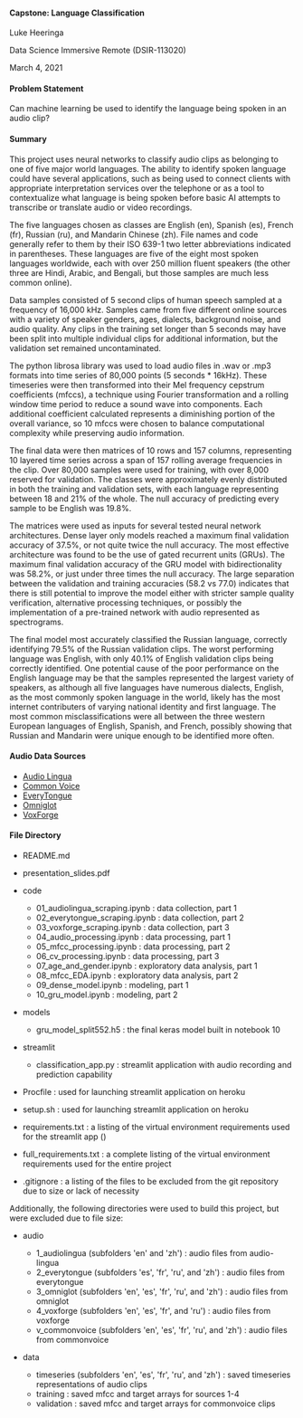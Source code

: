 #### Capstone: Language Classification
Luke Heeringa

Data Science Immersive Remote (DSIR-113020)

March 4, 2021

#### Problem Statement

Can machine learning be used to identify the language being spoken in an audio clip? 

#### Summary

This project uses neural networks to classify audio clips as belonging to one of five major world languages. The ability to identify spoken language could have several applications, such as being used to connect clients with appropriate interpretation services over the telephone or as a tool to contextualize what language is being spoken before basic AI attempts to transcribe or translate audio or video recordings. 

The five languages chosen as classes are English (en), Spanish (es), French (fr), Russian (ru), and Mandarin Chinese (zh). File names and code generally refer to them by their ISO 639-1 two letter abbreviations indicated in parentheses. These languages are five of the eight most spoken languages worldwide, each with over 250 million fluent speakers (the other three are Hindi, Arabic, and Bengali, but those samples are much less common online). 

Data samples consisted of 5 second clips of human speech sampled at a frequency of 16,000 kHz. Samples came from five different online sources with a variety of speaker genders, ages, dialects, background noise, and audio quality. Any clips in the training set longer than 5 seconds may have been split into multiple individual clips for additional information, but the validation set remained uncontaminated. 

The python librosa library was used to load audio files in .wav or .mp3 formats into time series of 80,000 points (5 seconds * 16kHz). These timeseries were then transformed into their Mel frequency cepstrum coefficients (mfccs), a technique using Fourier transformation and a rolling window time period to reduce a sound wave into components. Each additional coefficient calculated represents a diminishing portion of the overall variance, so 10 mfccs were chosen to balance computational complexity while preserving audio information. 

The final data were then matrices of 10 rows and 157 columns, representing 10 layered time series across a span of 157 rolling average frequencies in the clip. Over 80,000 samples were used for training, with over 8,000 reserved for validation. The classes were approximately evenly distributed in both the training and validation sets, with each language representing between 18 and 21% of the whole. The null accuracy of predicting every sample to be English was 19.8%. 

The matrices were used as inputs for several tested neural network architectures. Dense layer only models reached a maximum final validation accuracy of 37.5%, or not quite twice the null accuracy. The most effective architecture was found to be the use of gated recurrent units (GRUs). The maximum final validation accuracy of the GRU model with bidirectionality was 58.2%, or just under three times the null accuracy. The large separation between the validation and training accuracies (58.2 vs 77.0) indicates that there is still potential to improve the model either with stricter sample quality verification, alternative processing techniques, or possibly the implementation of a pre-trained network with audio represented as spectrograms. 

The final model most accurately classified the Russian language, correctly identifying 79.5% of the Russian validation clips. The worst performing language was English, with only 40.1% of English validation clips being correctly identified. One potential cause of the poor performance on the English language may be that the samples represented the largest variety of speakers, as although all five languages have numerous dialects, English, as the most commonly spoken language in the world, likely has the most internet contributers of varying national identity and first language. The most common misclassifications were all between the three western European languages of English, Spanish, and French, possibly showing that Russian and Mandarin were unique enough to be identified more often.  

#### Audio Data Sources

- [Audio Lingua](https://www.audio-lingua.eu/?lang=en)
- [Common Voice](https://commonvoice.mozilla.org/en/datasets)
- [EveryTongue](http://www.everytongue.com/)
- [Omniglot](https://omniglot.com/soundfiles/)
- [VoxForge](http://www.voxforge.org/home/downloads)


#### File Directory
- README.md

- presentation_slides.pdf


- code 
    - 01_audiolingua_scraping.ipynb : data collection, part 1
    - 02_everytongue_scraping.ipynb : data collection, part 2
    - 03_voxforge_scraping.ipynb : data collection, part 3
    - 04_audio_processing.ipynb : data processing, part 1
    - 05_mfcc_processing.ipynb : data processing, part 2
    - 06_cv_processing.ipynb : data processing, part 3
    - 07_age_and_gender.ipynb : exploratory data analysis, part 1
    - 08_mfcc_EDA.ipynb : exploratory data analysis, part 2
    - 09_dense_model.ipynb : modeling, part 1
    - 10_gru_model.ipynb : modeling, part 2


- models
    - gru_model_split552.h5 : the final keras model built in notebook 10


- streamlit
    - classification_app.py : streamlit application with audio recording and prediction capability


- Procfile : used for launching streamlit application on heroku

- setup.sh : used for launching streamlit application on heroku

- requirements.txt : a listing of the virtual environment requirements used for the streamlit app ()

- full_requirements.txt : a complete listing of the virtual environment requirements used for the entire project

- .gitignore : a listing of the files to be excluded from the git repository due to size or lack of necessity

Additionally, the following directories were used to build this project, but were excluded due to file size: 

- audio
    - 1_audiolingua (subfolders 'en' and 'zh') : audio files from audio-lingua
    - 2_everytongue (subfolders 'es', 'fr', 'ru', and 'zh') : audio files from everytongue
    - 3_omniglot (subfolders 'en', 'es', 'fr', 'ru', and 'zh') : audio files from omniglot
    - 4_voxforge (subfolders 'en', 'es', 'fr', and 'ru') : audio files from voxforge
    - v_commonvoice (subfolders 'en', 'es', 'fr', 'ru', and 'zh') : audio files from commonvoice
 
 
 - data
    - timeseries (subfolders 'en', 'es', 'fr', 'ru', and 'zh') : saved timeseries representations of audio clips
    - training  : saved mfcc and target arrays for sources 1-4
    - validation : saved mfcc and target arrays for commonvoice clips
